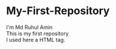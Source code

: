 # My-First-Repository
I'm Md Ruhul Amin <br> 
This is my first repository <br> I used here a HTML tag.
